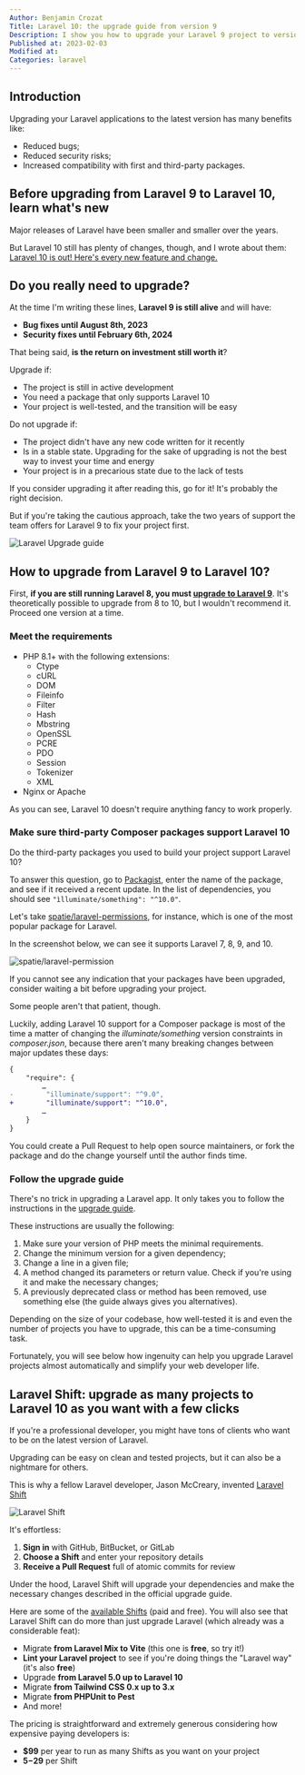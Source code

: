 ```yaml
---
Author: Benjamin Crozat
Title: Laravel 10: the upgrade guide from version 9
Description: I show you how to upgrade your Laravel 9 project to version 10 and help you decide whether the return on investment is worth it.
Published at: 2023-02-03
Modified at: 
Categories: laravel
---
```


## Introduction

Upgrading your Laravel applications to the latest version has many benefits like:
- Reduced bugs;
- Reduced security risks;
- Increased compatibility with first and third-party packages.

## Before upgrading from Laravel 9 to Laravel 10, learn what's new

Major releases of Laravel have been smaller and smaller over the years.

But Laravel 10 still has plenty of changes, though, and I wrote about them: [Laravel 10 is out! Here's every new feature and change.](https://benjamincrozat.com/laravel-10)

## Do you really need to upgrade?

At the time I'm writing these lines, **Laravel 9 is still alive** and will have:
- **Bug fixes until August 8th, 2023**
- **Security fixes until February 6th, 2024**

That being said, **is the return on investment still worth it**?

Upgrade if:
- The project is still in active development
- You need a package that only supports Laravel 10
- Your project is well-tested, and the transition will be easy

Do not upgrade if:
- The project didn't have any new code written for it recently
- Is in a stable state. Upgrading for the sake of upgrading is not the best way to invest your time and energy
- Your project is in a precarious state due to the lack of tests

If you consider upgrading it after reading this, go for it! It's probably the right decision.

But if you're taking the cautious approach, take the two years of support the team offers for Laravel 9 to fix your project first.

![Laravel Upgrade guide](https://life-long-bunny.fra1.digitaloceanspaces.com/media-library/production/130/conversions/Screenshot_2023-02-03_at_11.00.57_sruzij-medium.jpg)

## How to upgrade from Laravel 9 to Laravel 10?

First, **if you are still running Laravel 8, you must [upgrade to Laravel 9](https://benjamincrozat.com/laravel-9-upgrade-guide)**. It's theoretically possible to upgrade from 8 to 10, but I wouldn't recommend it. Proceed one version at a time.

### Meet the requirements

- PHP 8.1+ with the following extensions:
  - Ctype
  - cURL
  - DOM
  - Fileinfo
  - Filter
  - Hash
  - Mbstring
  - OpenSSL
  - PCRE
  - PDO
  - Session
  - Tokenizer
  - XML
- Nginx or Apache

As you can see, Laravel 10 doesn't require anything fancy to work properly.

### Make sure third-party Composer packages support Laravel 10

Do the third-party packages you used to build your project support Laravel 10?

To answer this question, go to [Packagist](https://packagist.org), enter the name of the package, and see if it received a recent update. In the list of dependencies, you should see `"ìlluminate/something": "^10.0"`.

Let's take [spatie/laravel-permissions](https://packagist.org/packages/spatie/laravel-permission), for instance, which is one of the most popular package for Laravel.

In the screenshot below, we can see it supports Laravel 7, 8, 9, and 10.

![spatie/laravel-permission](https://life-long-bunny.fra1.digitaloceanspaces.com/media-library/production/131/conversions/Screenshot_2023-02-04_at_18.16.02_nvvzfb-medium.jpg)

If you cannot see any indication that your packages have been upgraded, consider waiting a bit before upgrading your project.

Some people aren't that patient, though.

Luckily, adding Laravel 10 support for a Composer package is most of the time a matter of changing the *illuminate/something* version constraints in *composer.json*, because there aren't many breaking changes between major updates these days:

```diff
{
    "require": {
        …
-        "illuminate/support": "^9.0",
+        "illuminate/support": "^10.0",
        …
    }
}
```

You could create a Pull Request to help open source maintainers, or fork the package and do the change yourself until the author finds time.

### Follow the upgrade guide

There's no trick in upgrading a Laravel app. It only takes you to follow the instructions in the [upgrade guide](https://laravel.com/docs/master/upgrade).

These instructions are usually the following:
1. Make sure your version of PHP meets the minimal requirements.
2. Change the minimum version for a given dependency;
3. Change a line in a given file;
4. A method changed its parameters or return value. Check if you're using it and make the necessary changes;
5. A previously deprecated class or method has been removed, use something else (the guide always gives you alternatives).

Depending on the size of your codebase, how well-tested it is and even the number of projects you have to upgrade, this can be a time-consuming task.

Fortunately, you will see below how ingenuity can help you upgrade Laravel projects almost automatically and simplify your web developer life.

## Laravel Shift: upgrade as many projects to Laravel 10 as you want with a few clicks

If you're a professional developer, you might have tons of clients who want to be on the latest version of Laravel.

Upgrading can be easy on clean and tested projects, but it can also be a nightmare for others.

This is why a fellow Laravel developer, Jason McCreary, invented [Laravel Shift](https://laravelshift.com?utm_campaign=laravel-10-upgrade-guide&utm_source=benjamincrozat.com&utm_medium=blogpost&utm_content=textlink)

![Laravel Shift](https://life-long-bunny.fra1.digitaloceanspaces.com/media-library/production/132/conversions/Screenshot_2023-02-03_at_10.55.36_ccqoia-medium.jpg)

It's effortless:
1. **Sign in** with GitHub, BitBucket, or GitLab
2. **Choose a Shift** and enter your repository details
3. **Receive a Pull Request** full of atomic commits for review

Under the hood, Laravel Shift will upgrade your dependencies and make the necessary changes described in the official upgrade guide.

Here are some of the [available Shifts](https://laravelshift.com/shifts?utm_campaign=laravel-10-upgrade-guide&utm_source=benjamincrozat.com&utm_medium=blogpost&utm_content=textlink) (paid and free). You will also see that Laravel Shift can do more than just upgrade Laravel (which already was a considerable feat):
- Migrate **from Laravel Mix to Vite** (this one is **free**, so try it!)
- **Lint your Laravel project** to see if you're doing things the "Laravel way" (it's also **free**)
- Upgrade **from Laravel 5.0 up to Laravel 10**
- Migrate **from Tailwind CSS 0.x up to 3.x**
- Migrate **from PHPUnit to Pest**
- And more!

The pricing is straightforward and extremely generous considering how expensive paying developers is:
- **$99** per year to run as many Shifts as you want on your project
- **$5-$29** per Shift

